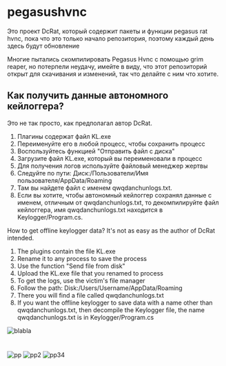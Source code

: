 # pegasushvnc

Это проект DcRat, который содержит пакеты и функции pegasus rat hvnc, пока что это только начало репозитория, поэтому каждый день здесь будут обновление 

Многие пытались скомпилировать Pegasus Hvnc с помощью grim reaper, но потерпели неудачу, имейте в виду, что этот репозиторий открыт для скачивания и изменений, так что делайте с ним что хотите.

## Как получить данные автономного кейлоггера?
Это не так просто, как предполагал автор DcRat.
1) Плагины содержат файл KL.exe
2) Переименуйте его в любой процесс, чтобы сохранить процесс
3) Воспользуйтесь функцией "Отправить файл с диска"
4) Загрузите файл KL.exe, который вы переименовали в процесс
5) Для получения логов используйте файловый менеджер жертвы
6) Следуйте по пути: Диск:/Пользователи/Имя пользователя/AppData/Roaming
7) Там вы найдете файл с именем qwqdanchunlogs.txt.
8) Если вы хотите, чтобы автономный кейлоггер сохранял данные с именем, отличным от qwqdanchunlogs.txt, то декомпилируйте файл кейлоггера, имя qwqdanchunlogs.txt находится в Keylogger/Program.cs.



How to get offline keylogger data?
It's not as easy as the author of DcRat intended.
1) The plugins contain the file KL.exe
2) Rename it to any process to save the process
3) Use the function "Send file from disk"
4) Upload the KL.exe file that you renamed to process
5) To get the logs, use the victim's file manager
6) Follow the path: Disk:/Users/Username/AppData/Roaming
7) There you will find a file called qwqdanchunlogs.txt
8) If you want the offline keylogger to save data with a name other than qwqdanchunlogs.txt, then decompile the Keylogger file, the name qwqdanchunlogs.txt is in Keylogger/Program.cs

![blabla](https://user-images.githubusercontent.com/108375436/187451734-030f4480-5cd2-4008-9966-602b702bf74d.png)

#

![pp](https://user-images.githubusercontent.com/108375436/187348983-eca1eb4a-d0ab-4e49-880d-b8823ee5db94.png)
![pp2](https://user-images.githubusercontent.com/108375436/187348986-9d04fd45-1bf5-4b3b-9653-c8dc2d8c238f.png)
![pp34](https://user-images.githubusercontent.com/108375436/187348988-90f58730-9f4d-41e9-8756-c48c3f037bca.png)



